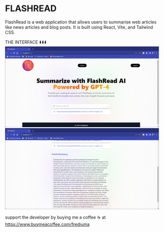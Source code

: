 FLASHREAD
=========

FlashRead is a web application that allows users to summarise web articles like news articles and blog posts.
It is built using React, Vite, and Tailwind CSS.

THE INTERFACE ⬇️⬇️⬇️
![Alt Text](screenshots/interface.png)
![Alt Text](screenshots/sum.png)

support the developer by buying me a coffee ☕ at https://www.buymeacoffee.com/fredjuma